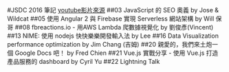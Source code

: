 #JSDC 2016 筆記
[youtube影片來源](https://www.youtube.com/playlist?list=PL8dIIwCMF-SNmECoq8sF4onoxMqhRz9WT)
##03 JavaScript 的 SEO 奧義 by Jose & Wildcat
##05 使用 Angular 2 與 Firebase 實現 Serverless 網站架構 by Will 保哥
##08 fbreactions.io - 用AWS Lambda 爬數據視覺化 by 劉俊彥(Vincent)
##13 NIME: 使用 nodejs 快快樂樂開發輸入法 by Lee
##16 Data Visualization performance optimization by Jim Chang (吉姆)
##20 親愛的，我們來土炮一個 Google Docs 吧！ by Fred Chien
##21 Vue.js 實戰分享 - 使用 Vue.js 打造產品服務的 dashboard by Cyril Yu
##22 Lightning Talk
